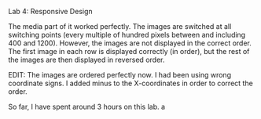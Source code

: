 Lab 4: Responsive Design

The media part of it worked perfectly. The images are switched at all switching points (every multiple of hundred pixels between and including 400 and 1200).
However, the images are not displayed in the correct order. The first image in each row is displayed correctly (in order), but the rest of the images are then displayed in reversed order.

EDIT: The images are ordered perfectly now. I had been using wrong coordinate signs. I added minus to the X-coordinates in order to correct the order. 

So far, I have spent around 3 hours on this lab.
a
